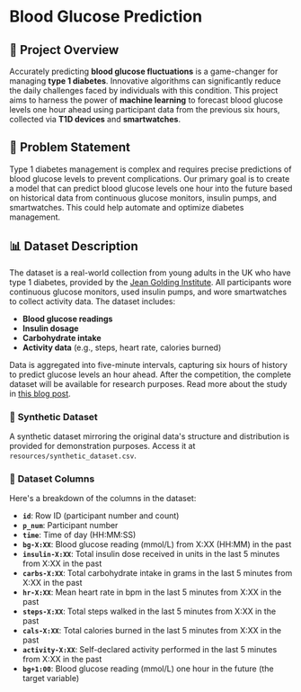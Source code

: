 # **Blood Glucose Prediction**

## 🚀 **Project Overview**
Accurately predicting **blood glucose fluctuations** is a game-changer for managing **type 1 diabetes**. Innovative algorithms can significantly reduce the daily challenges faced by individuals with this condition. This project aims to harness the power of **machine learning** to forecast blood glucose levels one hour ahead using participant data from the previous six hours, collected via **T1D devices** and **smartwatches**.

## 🎯 **Problem Statement**
Type 1 diabetes management is complex and requires precise predictions of blood glucose levels to prevent complications. Our primary goal is to create a model that can predict blood glucose levels one hour into the future based on historical data from continuous glucose monitors, insulin pumps, and smartwatches. This could help automate and optimize diabetes management.

## 📊 **Dataset Description**
The dataset is a real-world collection from young adults in the UK who have type 1 diabetes, provided by the [Jean Golding Institute](https://www.bristol.ac.uk/golding/). All participants wore continuous glucose monitors, used insulin pumps, and wore smartwatches to collect activity data. The dataset includes:
- **Blood glucose readings**
- **Insulin dosage**
- **Carbohydrate intake**
- **Activity data** (e.g., steps, heart rate, calories burned)

Data is aggregated into five-minute intervals, capturing six hours of history to predict glucose levels an hour ahead. After the competition, the complete dataset will be available for research purposes. Read more about the study in [this blog post](https://jeangoldinginstitute.blogs.bristol.ac.uk/2024/08/19/how-smartwatches-could-help-people-with-type-1-diabetes/).

### 📁 **Synthetic Dataset**
A synthetic dataset mirroring the original data's structure and distribution is provided for demonstration purposes. Access it at `resources/synthetic_dataset.csv`.

### 📜 **Dataset Columns**
Here's a breakdown of the columns in the dataset:
- **`id`**: Row ID (participant number and count)
- **`p_num`**: Participant number
- **`time`**: Time of day (HH:MM:SS)
- **`bg-X:XX`**: Blood glucose reading (mmol/L) from X:XX (HH:MM) in the past
- **`insulin-X:XX`**: Total insulin dose received in units in the last 5 minutes from X:XX in the past
- **`carbs-X:XX`**: Total carbohydrate intake in grams in the last 5 minutes from X:XX in the past
- **`hr-X:XX`**: Mean heart rate in bpm in the last 5 minutes from X:XX in the past
- **`steps-X:XX`**: Total steps walked in the last 5 minutes from X:XX in the past
- **`cals-X:XX`**: Total calories burned in the last 5 minutes from X:XX in the past
- **`activity-X:XX`**: Self-declared activity performed in the last 5 minutes from X:XX in the past
- **`bg+1:00`**: Blood glucose reading (mmol/L) one hour in the future (the target variable)
